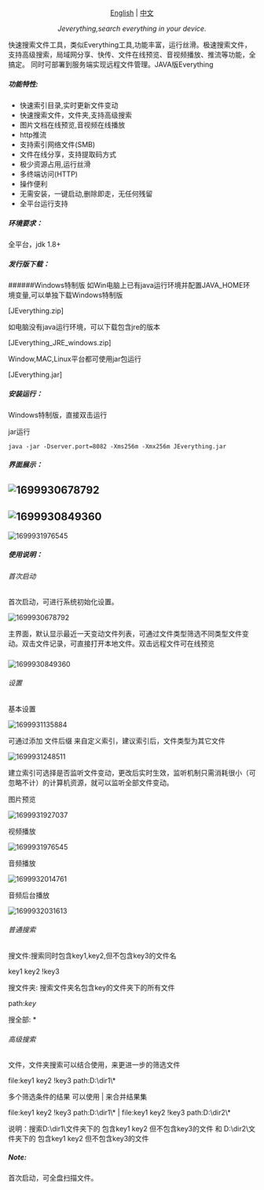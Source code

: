 <p align="center">
    <br> <a href="README-EN.md">English</a>  | <a href="README.md">中文</a>
</p>
<p align="center">
    <em>Jeverything,search everything in your device.</em>
</p>



快速搜索文件工具，类似Everything工具,功能丰富，运行丝滑。极速搜索文件，支持高级搜索，局域网分享、快传、文件在线预览、音视频播放、推流等功能，全搞定。
同时可部署到服务端实现远程文件管理。JAVA版Everything

##### 功能特性:

- 快速索引目录,实时更新文件变动
- 快速搜索文件，文件夹,支持高级搜索
- 图片文档在线预览,音视频在线播放
- http推流
- 支持索引网络文件(SMB)
- 文件在线分享，支持提取码方式
- 极少资源占用,运行丝滑
- 多终端访问(HTTP)
- 操作便利
- 无需安装，一键启动,删除即走，无任何残留
- 全平台运行支持

##### 环境要求：

全平台，jdk 1.8+

##### 发行版下载：

######Windows特制版
如Win电脑上已有java运行环境并配置JAVA_HOME环境变量,可以单独下载Windows特制版

[JEverything.zip]

如电脑没有java运行环境，可以下载包含jre的版本

[JEverything_JRE_windows.zip]

Window,MAC,Linux平台都可使用jar包运行

[JEverything.jar]

##### 安装运行：

Windows特制版，直接双击运行

jar运行

```
java -jar -Dserver.port=8082 -Xms256m -Xmx256m JEverything.jar
```



##### 界面展示：

![1699930678792](https://github.com/leo6g/Jeverything/blob/master/README.assets/1699930678792.png)
---------------
![1699930849360](https://github.com/leo6g/Jeverything/blob/master/README.assets/1699930849360.png)
---------------
![1699931976545](https://github.com/leo6g/Jeverything/blob/master/README.assets/1699931976545.png)

##### 使用说明：

###### 首次启动

首次启动，可进行系统初始化设置。

![1699930678792](https://github.com/leo6g/Jeverything/blob/master/README.assets/1699930678792.png)

主界面，默认显示最近一天变动文件列表，可通过文件类型筛选不同类型文件变动。双击文件记录，可直接打开本地文件。双击远程文件可在线预览


##### 

![1699930849360](https://github.com/leo6g/Jeverything/blob/master/README.assets/1699930849360.png)



###### 设置

基本设置

![1699931135884](https://github.com/leo6g/Jeverything/blob/master/README.assets/1699931135884.png)

可通过添加 文件后缀 来自定义索引，建议索引后，文件类型为其它文件

![1699931248511](https://github.com/leo6g/Jeverything/blob/master/README.assets/1699931248511.png)

建立索引可选择是否监听文件变动，更改后实时生效，监听机制只需消耗很小（可忽略不计）的计算机资源，就可以监听全部文件变动。

图片预览

![1699931927037](https://github.com/leo6g/Jeverything/blob/master/README.assets/1699931927037.png)

视频播放

![1699931976545](https://github.com/leo6g/Jeverything/blob/master/README.assets/1699931976545.png)

音频播放

![1699932014761](https://github.com/leo6g/Jeverything/blob/master/README.assets/1699932014761.png)

音频后台播放

![1699932031613](https://github.com/leo6g/Jeverything/blob/master/README.assets/1699932031613.png)



###### 普通搜索

搜文件:搜索同时包含key1,key2,但不包含key3的文件名

key1 key2 !key3  

搜文件夹: 搜索文件夹名包含key的文件夹下的所有文件

path:*key*  

搜全部: * 

###### 高级搜索

文件，文件夹搜索可以结合使用，来更进一步的筛选文件

file:key1 key2 !key3 path:D:\dir1\\*



多个筛选条件的结果  可以使用 | 来合并结果集

file:key1 key2 !key3 path:D:\dir1\\* | file:key1 key2 !key3 path:D:\dir2\\* 

说明：搜索D:\dir1\文件夹下的 包含key1 key2 但不包含key3的文件 和 D:\dir2\文件夹下的 包含key1 key2 但不包含key3的文件

##### Note:
首次启动，可全盘扫描文件。



